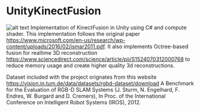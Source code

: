 # UnityKinectFusion
![alt text](https://github.com/Omegaxis213/UnityKinectFusion/blob/main/KinectFusion.PNG?raw=true)
Implementation of KinectFusion in Unity using C# and compute shader. This implementation follows the original paper https://www.microsoft.com/en-us/research/wp-content/uploads/2016/02/ismar2011.pdf. It also implements Octree-based fusion for realtime 3D reconstruction https://www.sciencedirect.com/science/article/pii/S1524070312000768 to reduce memory usage and create higher quality 3d reconstructions.

Dataset included with the project orignates from this website https://vision.in.tum.de/data/datasets/rgbd-dataset/download
A Benchmark for the Evaluation of RGB-D SLAM Systems (J. Sturm, N. Engelhard, F. Endres, W. Burgard and D. Cremers), In Proc. of the International Conference on Intelligent Robot Systems (IROS), 2012. 
